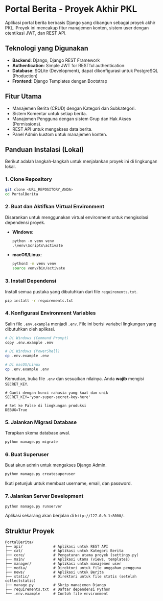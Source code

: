 # Portal Berita - Proyek Akhir PKL

Aplikasi portal berita berbasis Django yang dibangun sebagai proyek akhir PKL. Proyek ini mencakup fitur manajemen konten, sistem user dengan otentikasi JWT, dan REST API.

## Teknologi yang Digunakan

- **Backend**: Django, Django REST Framework
- **Authentication**: Simple JWT for RESTful authentication
- **Database**: SQLite (Development), dapat dikonfigurasi untuk PostgreSQL (Production)
- **Frontend**: Django Templates dengan Bootstrap

## Fitur Utama

- Manajemen Berita (CRUD) dengan Kategori dan Subkategori.
- Sistem Komentar untuk setiap berita.
- Manajemen Pengguna dengan sistem Grup dan Hak Akses (Permissions).
- REST API untuk mengakses data berita.
- Panel Admin kustom untuk manajemen konten.

## Panduan Instalasi (Lokal)

Berikut adalah langkah-langkah untuk menjalankan proyek ini di lingkungan lokal.

### 1. Clone Repository

```bash
git clone <URL_REPOSITORY_ANDA>
cd PortalBerita
```

### 2. Buat dan Aktifkan Virtual Environment

Disarankan untuk menggunakan virtual environment untuk mengisolasi dependensi proyek.

- **Windows**:
  ```powershell
  python -m venv venv
  .\venv\Scripts\activate
  ```
- **macOS/Linux**:
  ```bash
  python3 -m venv venv
  source venv/bin/activate
  ```

### 3. Install Dependensi

Install semua pustaka yang dibutuhkan dari file `requirements.txt`.

```bash
pip install -r requirements.txt
```

### 4. Konfigurasi Environment Variables

Salin file `.env.example` menjadi `.env`. File ini berisi variabel lingkungan yang dibutuhkan oleh aplikasi.

```bash
# Di Windows (Command Prompt)
copy .env.example .env

# Di Windows (PowerShell)
cp .env.example .env

# Di macOS/Linux
cp .env.example .env
```

Kemudian, buka file `.env` dan sesuaikan nilainya. Anda **wajib** mengisi `SECRET_KEY`.

```env
# Ganti dengan kunci rahasia yang kuat dan unik
SECRET_KEY='your-super-secret-key-here'

# Set ke False di lingkungan produksi
DEBUG=True
```

### 5. Jalankan Migrasi Database

Terapkan skema database awal.

```bash
python manage.py migrate
```

### 6. Buat Superuser

Buat akun admin untuk mengakses Django Admin.

```bash
python manage.py createsuperuser
```

Ikuti petunjuk untuk membuat username, email, dan password.

### 7. Jalankan Server Development

```bash
python manage.py runserver
```

Aplikasi sekarang akan berjalan di `http://127.0.0.1:8000/`.

## Struktur Proyek

```
PortalBerita/
├── api/              # Aplikasi untuk REST API
├── cat/              # Aplikasi untuk Kategori Berita
├── core/             # Pengaturan utama proyek (settings.py)
├── main/             # Aplikasi utama (views, templates)
├── manager/          # Aplikasi untuk manajemen user
├── media/            # Direktori untuk file unggahan pengguna
├── news/             # Aplikasi untuk Berita
├── static/           # Direktori untuk file statis (setelah collectstatic)
├── manage.py         # Skrip manajemen Django
├── requirements.txt  # Daftar dependensi Python
└── .env.example      # Contoh file environment
```
